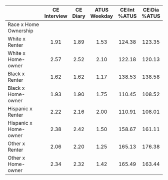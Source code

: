
|                      | CE<br>Interview |  CE<br>Diary | ATUS<br>Weekday | CE:Int<br>%ATUS | CE:Dia<br>%ATUS |
| -------------------- | :----------: | :----------: | :----------: | :----------: | :----------: |
| Race x Home Ownership |              |              |              |              |              |
| White x Renter       |         1.91 |         1.89 |         1.53 |       124.38 |       123.35 |
| White x Home-owner   |         2.57 |         2.52 |         2.10 |       122.18 |       120.13 |
| Black x Renter       |         1.62 |         1.62 |         1.17 |       138.53 |       138.58 |
| Black x Home-owner   |         1.93 |         1.90 |         1.75 |       110.45 |       108.52 |
| Hispanic x Renter    |         2.22 |         2.16 |         2.00 |       110.91 |       108.01 |
| Hispanic x Home-owner |         2.38 |         2.42 |         1.50 |       158.67 |       161.11 |
| Other x Renter       |         2.06 |         2.20 |         1.25 |       165.13 |       176.38 |
| Other x Home-owner   |         2.34 |         2.32 |         1.42 |       165.49 |       163.44 |

